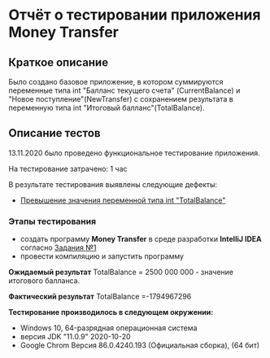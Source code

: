 # Отчёт о тестировании приложения **Money Transfer**

## Краткое описание

Было создано базовое приложение, в котором суммируются переменные типа int "Балланс текущего счета" (CurrentBalance) и "Новое поступление"(NewTransfer) с сохранением результата в переменную типа int "Итоговый балланс"(TotalBalance).


## Описание тестов

13.11.2020 было проведено функциональное тестирование приложения. 

На тестирование затрачено: 1 час

В результате тестирования выявлены следующие дефекты: 
* [Превышение значения переменной типа int "TotalBalance"](https://github.com/turaved/Java_intro_2_1/issues/1)

### Этапы тестирования
* создать программу **Money Transfer** в среде разработки **IntelliJ IDEA** согласно [Задания №1](https://github.com/netology-code/javaqa-homeworks/tree/master/programming)
* провести компиляцию и запустить программу

**Ожидаемый результат**
TotalBalance = 2500 000 000  - значение итогового балланса.

**Фактический результат**
TotalBalance =-1794967296


**Тестирование производилось в следующем окружении:**
* Windows 10, 64-разрядная операционная система
* версия JDK "11.0.9" 2020-10-20
* Google Chrom Версия 86.0.4240.193 (Официальная сборка), (64 бит)
